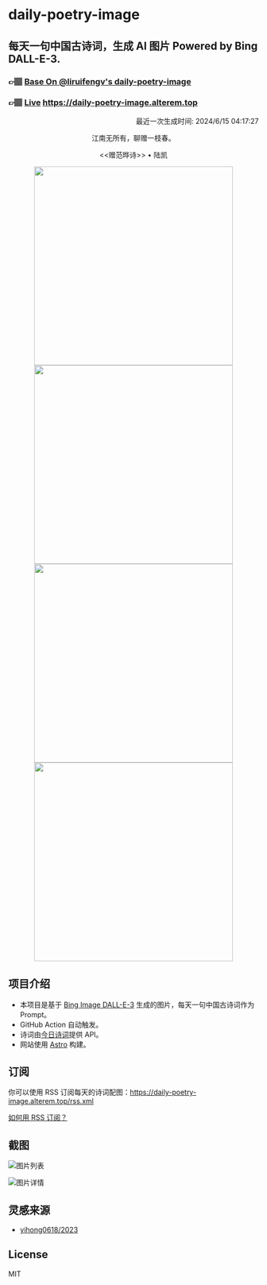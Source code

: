 
# daily-poetry-image

## 每天一句中国古诗词，生成 AI 图片 Powered by Bing DALL-E-3.

### 👉🏽 [Base On @liruifengv's daily-poetry-image](https://github.com/liruifengv/daily-poetry-image)

### 👉🏽 [Live](https://daily-poetry-image.alterem.top/) https://daily-poetry-image.alterem.top

<p align="right">
  最近一次生成时间: 2024/6/15 04:17:27
</p>
<p align="center">
江南无所有，聊赠一枝春。
</p>
<p align="center">
<<赠范晔诗>> • 陆凯
</p>
<p align="center">
<img src="https://tse4.mm.bing.net/th/id/OIG4..4z0M20Fydan0hcPcSSo" height="400" width="400" />
<img src="https://tse4.mm.bing.net/th/id/OIG4.Uln8L5BdRuMrg__PAprF" height="400" width="400" />
<img src="https://tse4.mm.bing.net/th/id/OIG4.uqgBBbDvG9aa4nQOa77T" height="400" width="400" />
<img src="https://tse4.mm.bing.net/th/id/OIG4.bznQ.erZDGnrIJKMpWHs" height="400" width="400" />
</p>

## 项目介绍

-   本项目是基于 [Bing Image DALL-E-3](https://www.bing.com/images/create) 生成的图片，每天一句中国古诗词作为 Prompt。
-   GitHub Action 自动触发。
-   诗词由[今日诗词](https://www.jinrishici.com/)提供 API。
-   网站使用 [Astro](https://astro.build) 构建。

## 订阅

你可以使用 RSS 订阅每天的诗词配图：https://daily-poetry-image.alterem.top/rss.xml

[如何用 RSS 订阅？](https://zhuanlan.zhihu.com/p/55026716)

## 截图

![图片列表](./screenshots/Snipaste_2023-12-28_21-00-26.png)

![图片详情](./screenshots/Snipaste_2023-12-28_21-00-53.png)

## 灵感来源

-   [yihong0618/2023](https://github.com/yihong0618/2023)

## License

MIT
